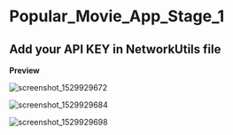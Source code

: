# Popular_Movie_App_Stage_1

<h2> Add your API KEY in NetworkUtils file </h2>

<b>Preview</b>

![screenshot_1529929672](https://user-images.githubusercontent.com/21008846/41850877-c8c3a860-78a3-11e8-9136-76e0877c01f6.png)


![screenshot_1529929684](https://user-images.githubusercontent.com/21008846/41850922-e73731fe-78a3-11e8-99f4-d6fa13bd43c9.png)


![screenshot_1529929698](https://user-images.githubusercontent.com/21008846/41850950-fcb8c5d8-78a3-11e8-8d84-ca9e007d4e46.png)
